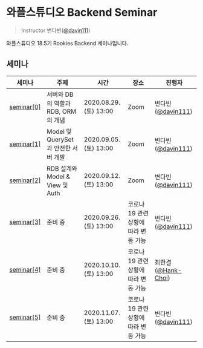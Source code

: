 # 와플스튜디오 Backend Seminar

> Instructor 변다빈([@davin111](https://github.com/davin111))

와플스튜디오 18.5기 Rookies Backend 세미나입니다.

## 세미나

| 세미나 | 주제 | 시간 | 장소 | 진행자 |
| --- | --- | --- | --- | --- |
| [seminar[0]](seminar0) | 서버와 DB의 역할과 RDB, ORM의 개념 | 2020.08.29.(토) 13:00 | Zoom | 변다빈([@davin111](https://github.com/davin111)) |
| [seminar[1]](seminar1) | Model 및 QuerySet과 안전한 서버 개발 | 2020.09.05.(토) 13:00 | Zoom | 변다빈([@davin111](https://github.com/davin111)) |
| [seminar[2]](seminar2) | RDB 설계와 Model & View 및 Auth | 2020.09.12.(토) 13:00 | Zoom | 변다빈([@davin111](https://github.com/davin111)) |
| [seminar[3]](seminar3) | 준비 중 | 2020.09.26.(토) 13:00 | 코로나19 관련 상황에 따라 변동 가능 | 변다빈([@davin111](https://github.com/davin111)) |
| [seminar[4]](seminar4) | 준비 중 | 2020.10.10.(토) 13:00 | 코로나19 관련 상황에 따라 변동 가능 | 최한결([@Hank-Choi](https://github.com/Hank-Choi)) |
| [seminar[5]](seminar5) | 준비 중 | 2020.11.07.(토) 13:00 | 코로나19 관련 상황에 따라 변동 가능 | 변다빈([@davin111](https://github.com/davin111)) |
